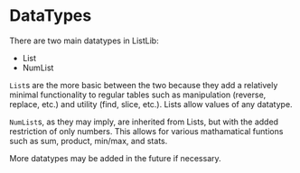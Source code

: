 # DataTypes

There are two main datatypes in ListLib:

* List
* NumList

`List`s are the more basic between the two because they add a relatively minimal functionality to regular tables such as manipulation (reverse, replace, etc.) and utility (find, slice, etc.). Lists allow values of any datatype.

`NumList`s, as they may imply, are inherited from Lists, but with the added restriction of only numbers. This allows for various mathamatical funtions such as sum, product, min/max, and stats.

More datatypes may be added in the future if necessary.
